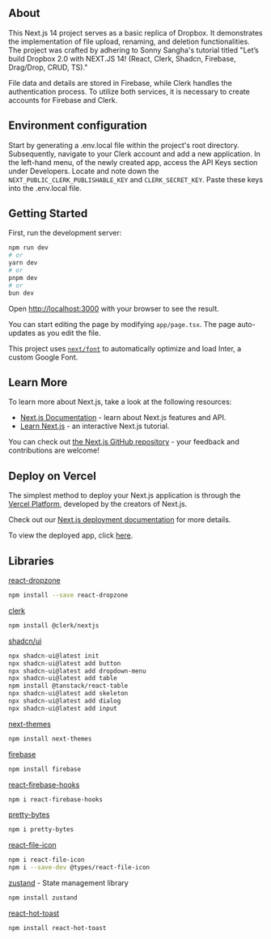 ## About

This Next.js 14 project serves as a basic replica of Dropbox. It demonstrates the implementation of file upload, renaming, and deletion functionalities. The project was crafted by adhering to Sonny Sangha's tutorial titled "Let’s build Dropbox 2.0 with NEXT.JS 14! (React, Clerk, Shadcn, Firebase, Drag/Drop, CRUD, TS)."

File data and details are stored in Firebase, while Clerk handles the authentication process. To utilize both services, it is necessary to create accounts for Firebase and Clerk.

## Environment configuration
Start by generating a .env.local file within the project's root directory. Subsequently, navigate to your Clerk account and add a new application. In the left-hand menu, of the newly created app, access the API Keys section under Developers. Locate and note down the `NEXT_PUBLIC_CLERK_PUBLISHABLE_KEY` and `CLERK_SECRET_KEY`. Paste these keys into the .env.local file.

## Getting Started

First, run the development server:

```bash
npm run dev
# or
yarn dev
# or
pnpm dev
# or
bun dev
```

Open [http://localhost:3000](http://localhost:3000) with your browser to see the result.

You can start editing the page by modifying `app/page.tsx`. The page auto-updates as you edit the file.

This project uses [`next/font`](https://nextjs.org/docs/basic-features/font-optimization) to automatically optimize and load Inter, a custom Google Font.

## Learn More

To learn more about Next.js, take a look at the following resources:

- [Next.js Documentation](https://nextjs.org/docs) - learn about Next.js features and API.
- [Learn Next.js](https://nextjs.org/learn) - an interactive Next.js tutorial.

You can check out [the Next.js GitHub repository](https://github.com/vercel/next.js/) - your feedback and contributions are welcome!

## Deploy on Vercel

The simplest method to deploy your Next.js application is through the [Vercel Platform](https://vercel.com/new?utm_medium=default-template&filter=next.js&utm_source=create-next-app&utm_campaign=create-next-app-readme), developed by the creators of Next.js.


Check out our [Next.js deployment documentation](https://nextjs.org/docs/deployment) for more details.

To view the deployed app, click [here](https://dropbox-clone-youtube-six.vercel.app/).



## Libraries
[react-dropzone](https://react-dropzone.js.org/)
```bash
npm install --save react-dropzone
```
[clerk](https://clerk.com/)
```bash
npm install @clerk/nextjs
```
[shadcn/ui](https://ui.shadcn.com/)
```bash
npx shadcn-ui@latest init
npx shadcn-ui@latest add button
npx shadcn-ui@latest add dropdown-menu
npx shadcn-ui@latest add table
npm install @tanstack/react-table
npx shadcn-ui@latest add skeleton
npx shadcn-ui@latest add dialog
npx shadcn-ui@latest add input
```
[next-themes](https://www.npmjs.com/package/next-themes)
```bash
npm install next-themes
```
[firebase](https://firebase.google.com/)
```bash
npm install firebase
```
[react-firebase-hooks](https://www.npmjs.com/package/react-firebase-hooks)
```bash
npm i react-firebase-hooks
```
[pretty-bytes](https://www.npmjs.com/package/pretty-bytes)
```bash
npm i pretty-bytes
```
[react-file-icon](https://www.npmjs.com/package/react-file-icon)
```bash
npm i react-file-icon
npm i --save-dev @types/react-file-icon
```
[zustand](https://github.com/pmndrs/zustand) - State management library
```bash
npm install zustand 
```
[react-hot-toast](https://react-hot-toast.com/)
```bash 
npm install react-hot-toast
```

